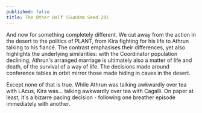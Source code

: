 ```yaml
---
published: false
title: The Other Half (Gundam Seed 20)
---
```

And now for something completely different. We cut away from the action in the desert to the politics of PLANT, from Kira fighting for his life to Athrun talking to his fiancé. The contrast emphasises their differences, yet also highlights the underlying similarities: with the Coordinator population declining, Athrun's arranged marriage is ultimately also a matter of life and death, of the survival of a way of life. The decisions made around conference tables in orbit mirror those made hiding in caves in the desert.

Except none of that is true. While Athrun was talking awkwardly over tea with LAcus, Kira was... talking awkwardly over tea with Cagalli. On paper at least, it's a bizarre pacing decision - following one breather episode immediately with another.
